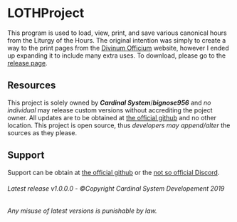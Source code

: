 # LOTHProject

This program is used to load, view, print, and save various canonical hours from the Liturgy of the Hours. The original intention was simply to create a way to the print pages from the [Divinum Officium](https://divinumofficium.com/) website, however I ended up expanding it to include many extra uses. To download, please go to the [release page](https://github.com/TheCardinalSystem/LOTHProject/releases/latest).

## Resources
This project is solely owned by ***Cardinal System***/***bignose956*** and _no individual_ may release custom versions without accrediting the poject owner. All updates are to be obtained at [the official github](https://github.com/TheCardinalSystem/LOTHProject "Cardinal System Project") and no other location. This project is open source, thus _developers may append/alter_ the sources as they please.

## Support
Support can be obtain at [the official github](https://github.com/TheCardinalSystem/LOTHProject "CardinalSystem Project") or the [not so official Discord](https://discordapp.com/invite/7Jh6Jd6 "Cardinal Support").

###### Latest release v1.0.0.0 - ©Copyright Cardinal System Developement 2019

###### Any misuse of latest versions is punishable by law.
